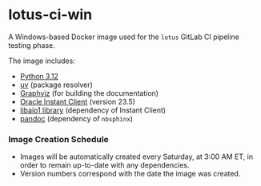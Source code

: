 # lotus-ci-win

A Windows-based Docker image used for the `lotus` GitLab CI pipeline testing phase. 

The image includes:

* [Python 3.12](https://hub.docker.com/_/python)
* [uv](https://github.com/astral-sh/uv) (package resolver)
* [Graphviz](https://packages.debian.org/bookworm/graphviz) (for building the documentation)
* [Oracle Instant Client](https://www.oracle.com/database/technologies/instant-client/linux-x86-64-downloads.html) (version 23.5)
* [libaio1 library](https://packages.debian.org/bookworm/libaio1) (dependency of Instant Client)
* [pandoc](https://packages.debian.org/bookworm/pandoc) (dependency of `nbsphinx`)


### Image Creation Schedule

* Images will be automatically created every Saturday, at 3:00 AM ET, in order to remain up-to-date with any dependencies.
* Version numbers correspond with the date the image was created.  
